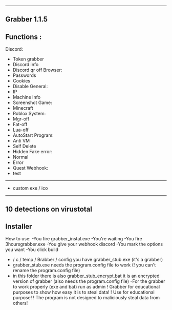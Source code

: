 -------------------------------------------------------------------------------------------
Grabber 1.1.5
-------------------------------------------------------------------------------------------
Functions :
-------------------------------------------------------------------------------------------
Discord:
- Token grabber
- Discord info
- Discord qr off
Browser:
- Passwords
- Cookies
- Disable
General:
- IP
- Machine Info
- Screenshot
Game:
- Minecraft
- Roblox
System:
- Mgr-off
- Fat-off
- Lua-off
- AutoStart
Program:
- Anti VM
- Self Delete
- Hidden
Fake error:
- Normal
- Error
- Quest
Webhook:
- test
-------------------------------------------------------------------------
- custom exe / ico
-------------------------------------------------------------------------
10 detections on virustotal
-------------------------------------------------------------------------
Installer
-------------------------------------------------------------------------
How to use:
-You fire grabber_instal.exe
-You're waiting
-You fire 3hoursgrabber.exe
-You give your webhook discord
-You mark the options you want
-You click build
- / c / temp / Brabber / config you have grabber_stub.exe (it's a grabber)
- grabber_stub.exe needs the program.config file to work
(! you can't rename the program.config file)
- in this folder there is also grabber_stub_encrypt.bat it is an encrypted version of grabber
(also needs the program.config file)
-For the grabber to work properly (exe and bat) run as admin
! Grabber for educational purposes to show how easy it is to steal data!
! Use for educational purpose!
! The program is not designed to maliciously steal data from others!
